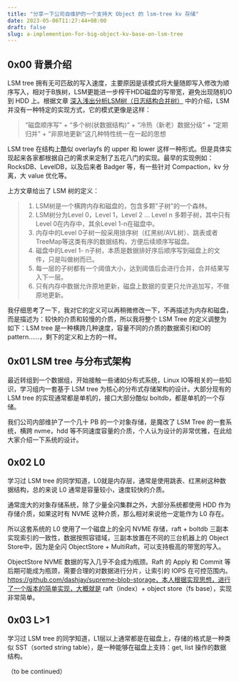 ```yaml
---
title: "分享一下公司自维护的一个支持大 Object 的 lsm-tree kv 存储"
date: 2023-05-06T11:27:44+08:00
draft: false
slug: a-implemention-for-big-object-kv-base-on-lsm-tree
---
```


## 0x00 背景介绍

LSM tree 拥有无可匹敌的写入速度，主要原因是该模式将大量随即写入修改为顺序写入，相对于B族树，LSM更能进一步榨干HDD磁盘的写带宽，避免出现随机IO 到 HDD 上。根据文章 [深入浅出分析LSM树（日志结构合并树）](https://zhuanlan.zhihu.com/p/415799237) 中的介绍，LSM 并没有一种特定的实现方式，它的模式更像是这样：

> “磁盘顺序写” + “多个树(状数据结构)” + “冷热（新老）数据分级” + “定期归并” + “非原地更新”这几种特性统一在一起的思想

LSM tree 在结构上酷似 overlayfs 的 upper 和 lower 这样一种形式。但是具体实现起来各家都根据自己的需求来定制了五花八门的实现。最早的实现例如：RocksDB、LevelDB，以及后来者 Badger 等，有一些针对 Compaction，kv 分离，大 value 优化等。

上方文章给出了 LSM 树的定义：

> 1. LSM树是一个横跨内存和磁盘的，包含多颗"子树"的一个森林。
> 2. LSM树分为Level 0，Level 1，Level 2 ... Level n 多颗子树，其中只有Level 0在内存中，其余Level 1-n在磁盘中。
> 3. 内存中的Level 0子树一般采用排序树（红黑树/AVL树）、跳表或者TreeMap等这类有序的数据结构，方便后续顺序写磁盘。
> 4. 磁盘中的Level 1- n子树，本质是数据排好序后顺序写到磁盘上的文件，只是叫做树而已。
> 5. 每一层的子树都有一个阈值大小，达到阈值后会进行合并，合并结果写入下一层。
> 6. 只有内存中数据允许原地更新，磁盘上数据的变更只允许追加写，不做原地更新。

我仔细思考了一下，我对它的定义可以再稍微修改一下，不再描述为内存和磁盘，而是描述为：较快的介质和较慢的介质，所以我将整个 LSM Tree 的定义调整为如下：LSM tree 是一种横跨几种速度，容量不同的介质的数据索引和IO的pattern……，剩下的定义和上方的一样。

## 0x01 LSM tree 与分布式架构

最近转组到一个数据组，开始接触一些诸如分布式系统，Linux IO等相关的一些知识，学习组内一套基于 LSM tree 为核心的分布式存储架构的设计。大部分现有的 LSM tree 的实现通常都是单机的，接口大部分酷似 boltdb，都是单机的一个存储。


我们公司内部维护了一个几十 PB 的一个对象存储，是魔改了 LSM Tree 的一套系统，横跨 nvme，hdd 等不同速度容量的介质，个人认为设计的非常优雅，在此给大家介绍一下系统的设计。

## 0x02 L0

学习过 LSM tree 的同学知道，L0就是内存层，通常是使用跳表、红黑树这种数据结构，总的来说 L0 通常是容量较小，速度较快的介质。

通常庞大的对象存储系统，除了少量全闪集群之外，大部分系统都使用 HDD 作为存储介质，如果这时有 NVME 这种介质，那么相对来说他一定能作为 L0 存在。

所以这套系统的 L0 使用了一个磁盘上的全闪 NVME 存储，raft + boltdb 三副本实现索引的一致性，数据按照容错域，三副本放置在不同的三台机器上的 Object Store中，因为是全闪 ObjectStore + MultiRaft，可以支持极高的带宽的写入。

ObjectStore NVME 数据的写入几乎不会成为瓶颈。Raft 的 Apply 和 Commit 等后期可能成为瓶颈，需要合理的对数据进行分片，让索引的 IOPS 在可控范围内。https://github.com/dashjay/supreme-blob-storage，本人根据实现思想，进行了一个版本的简单实现，大概就是 raft（index）+ object store（fs base），实现非常简单。

## 0x03 L>1

学习过 LSM tree 的同学知道，L1层以上通常都是在磁盘上，存储的格式是一种类似 SST（sorted string table），是一种能够在磁盘上支持：get, list 操作的数据结构。

（to be continued）

